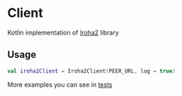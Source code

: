 # Client

Kotlin implementation of [Iroha2](https://github.com/hyperledger/iroha/tree/iroha2-dev) library

## Usage

```kotlin
val iroha2Client = Iroha2Client(PEER_URL, log = true)
```

More examples you can see in [tests](./src/test/kotlin/jp/co/soramitsu/iroha2)